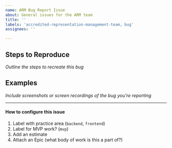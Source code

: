 ```yaml
---
name: ARM Bug Report Issue
about: General issues for the ARM team
title: ''
labels: 'accredited-representation-management-team, bug'
assignees: ''

---
```


## Steps to Reproduce
_Outline the steps to recreate this bug_

## Examples
_Include screenshots or screen recordings of the bug you're reporting_

---
#### How to configure this issue
1. Label with practice area (`backend`, `frontend`)
2. Label for MVP work? (`mvp`)
3. Add an estimate 
4. Attach an Epic (what body of work is this a part of?)
